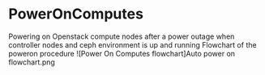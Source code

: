 # PowerOnComputes
Powering on Openstack compute nodes after a power outage when controller nodes and ceph environment is up and running
Flowchart of the poweron procedure
![Power On Computes flowchart]Auto power on flowchart.png
